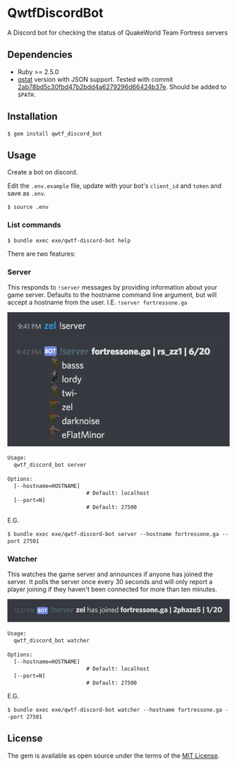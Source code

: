 # QwtfDiscordBot

A Discord bot for checking the status of QuakeWorld Team Fortress servers


## Dependencies

  - Ruby >= 2.5.0
  - [qstat](https://github.com/multiplay/qstat) version with JSON support.  Tested with commit [2ab78bd5c30fbd47b2bdd4a6279296d66424b37e](https://github.com/multiplay/qstat/tree/2ab78bd5c30fbd47b2bdd4a6279296d66424b37e). Should be added to `$PATH`.


## Installation

    $ gem install qwtf_discord_bot


## Usage

Create a bot on discord.

Edit the `.env.example` file, update with your bot's `client_id` and `token` and save as `.env`.

    $ source .env


### List commands

    $ bundle exec exe/qwtf-discord-bot help

There are two features:


### Server

This responds to `!server` messages by providing information about your game
server. Defaults to the hostname command line argument, but will accept a
hostname from the user. I.E. `!server fortressone.ga`

![screenshot of bot responding to !server command](server_screenshot.png)

```
Usage:
  qwtf_discord_bot server

Options:
  [--hostname=HOSTNAME]
                         # Default: localhost
  [--port=N]
                         # Default: 27500
```

E.G.

    $ bundle exec exe/qwtf-discord-bot server --hostname fortressone.ga --port 27501


### Watcher

This watches the game server and announces if anyone has joined the server. It
polls the server once every 30 seconds and will only report a player joining if
they haven't been connected for more than ten minutes.

![screenshot of bot reporting player joining server](watcher_screenshot.png)

```
Usage:
  qwtf_discord_bot watcher

Options:
  [--hostname=HOSTNAME]
                         # Default: localhost
  [--port=N]
                         # Default: 27500
```

E.G.

    $ bundle exec exe/qwtf-discord-bot watcher --hostname fortressone.ga --port 27501


## License

The gem is available as open source under the terms of the [MIT License](https://opensource.org/licenses/MIT).
